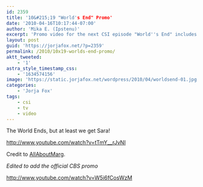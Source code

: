 ```yaml
---
id: 2359
title: '10&#215;19 "World's End" Promo'
date: '2010-04-16T10:17:44-07:00'
author: 'Mika E. (Ipstenu)'
excerpt: 'Promo video for the next CSI episode "World''s End" includes Sara.'
layout: post
guid: 'https://jorjafox.net/?p=2359'
permalink: /2010/10x19-worlds-end-promo/
aktt_tweeted:
    - '1'
astra_style_timestamp_css:
    - '1634574156'
image: 'https://static.jorjafox.net/wordpress/2010/04/worldsend-01.jpg'
categories:
    - 'Jorja Fox'
tags:
    - csi
    - tv
    - video
---
```


The World Ends, but at least we get Sara!

http://www.youtube.com/watch?v=tTmY__rJvNI

Credit to <a href="http://allaboutmarg.net">AllAboutMarg</a>.

_Edited to add the official CBS promo_

http://www.youtube.com/watch?v=W5i6fCosWzM
